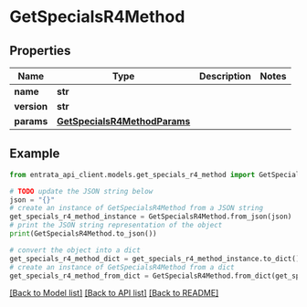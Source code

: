 # GetSpecialsR4Method


## Properties

Name | Type | Description | Notes
------------ | ------------- | ------------- | -------------
**name** | **str** |  | 
**version** | **str** |  | 
**params** | [**GetSpecialsR4MethodParams**](GetSpecialsR4MethodParams.md) |  | 

## Example

```python
from entrata_api_client.models.get_specials_r4_method import GetSpecialsR4Method

# TODO update the JSON string below
json = "{}"
# create an instance of GetSpecialsR4Method from a JSON string
get_specials_r4_method_instance = GetSpecialsR4Method.from_json(json)
# print the JSON string representation of the object
print(GetSpecialsR4Method.to_json())

# convert the object into a dict
get_specials_r4_method_dict = get_specials_r4_method_instance.to_dict()
# create an instance of GetSpecialsR4Method from a dict
get_specials_r4_method_from_dict = GetSpecialsR4Method.from_dict(get_specials_r4_method_dict)
```
[[Back to Model list]](../README.md#documentation-for-models) [[Back to API list]](../README.md#documentation-for-api-endpoints) [[Back to README]](../README.md)


